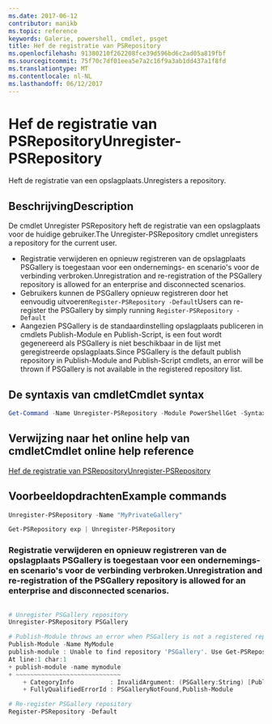 ```yaml
---
ms.date: 2017-06-12
contributor: manikb
ms.topic: reference
keywords: Galerie, powershell, cmdlet, psget
title: Hef de registratie van PSRepository
ms.openlocfilehash: 91380210f262208fce39d596bd6c2ad05a819fbf
ms.sourcegitcommit: 75f70c7df01eea5e7a2c16f9a3ab1dd437a1f8fd
ms.translationtype: MT
ms.contentlocale: nl-NL
ms.lasthandoff: 06/12/2017
---
```

# <a name="unregister-psrepository"></a><span data-ttu-id="73020-103">Hef de registratie van PSRepository</span><span class="sxs-lookup"><span data-stu-id="73020-103">Unregister-PSRepository</span></span>

<span data-ttu-id="73020-104">Heft de registratie van een opslagplaats.</span><span class="sxs-lookup"><span data-stu-id="73020-104">Unregisters a repository.</span></span>

## <a name="description"></a><span data-ttu-id="73020-105">Beschrijving</span><span class="sxs-lookup"><span data-stu-id="73020-105">Description</span></span>

<span data-ttu-id="73020-106">De cmdlet Unregister PSRepository heft de registratie van een opslagplaats voor de huidige gebruiker.</span><span class="sxs-lookup"><span data-stu-id="73020-106">The Unregister-PSRepository cmdlet unregisters a repository for the current user.</span></span>
- <span data-ttu-id="73020-107">Registratie verwijderen en opnieuw registreren van de opslagplaats PSGallery is toegestaan voor een ondernemings- en scenario's voor de verbinding verbroken.</span><span class="sxs-lookup"><span data-stu-id="73020-107">Unregistration and re-registration of the PSGallery repository is allowed for an enterprise and disconnected scenarios.</span></span>
- <span data-ttu-id="73020-108">Gebruikers kunnen de PSGallery opnieuw registreren door het eenvoudig uitvoeren`Register-PSRepository -Default`</span><span class="sxs-lookup"><span data-stu-id="73020-108">Users can re-register the PSGallery by simply running `Register-PSRepository -Default`</span></span>
- <span data-ttu-id="73020-109">Aangezien PSGallery is de standaardinstelling opslagplaats publiceren in cmdlets Publish-Module en Publish-Script, is een fout wordt gegenereerd als PSGallery is niet beschikbaar in de lijst met geregistreerde opslagplaats.</span><span class="sxs-lookup"><span data-stu-id="73020-109">Since PSGallery is the default publish repository in Publish-Module and Publish-Script cmdlets, an error will be thrown if PSGallery is not available in the registered repository list.</span></span>

## <a name="cmdlet-syntax"></a><span data-ttu-id="73020-110">De syntaxis van cmdlet</span><span class="sxs-lookup"><span data-stu-id="73020-110">Cmdlet syntax</span></span>

```powershell
Get-Command -Name Unregister-PSRepository -Module PowerShellGet -Syntax
```
## <a name="cmdlet-online-help-reference"></a><span data-ttu-id="73020-111">Verwijzing naar het online help van cmdlet</span><span class="sxs-lookup"><span data-stu-id="73020-111">Cmdlet online help reference</span></span>

[<span data-ttu-id="73020-112">Hef de registratie van PSRepository</span><span class="sxs-lookup"><span data-stu-id="73020-112">Unregister-PSRepository</span></span>](http://go.microsoft.com/fwlink/?LinkID=517130)

## <a name="example-commands"></a><span data-ttu-id="73020-113">Voorbeeldopdrachten</span><span class="sxs-lookup"><span data-stu-id="73020-113">Example commands</span></span>

```powershell
Unregister-PSRepository -Name "MyPrivateGallery"

Get-PSRepository exp | Unregister-PSRepository
```

### <a name="unregistration-and-re-registration-of-the-psgallery-repository-is-allowed-for-an-enterprise-and-disconnected-scenarios"></a><span data-ttu-id="73020-114">Registratie verwijderen en opnieuw registreren van de opslagplaats PSGallery is toegestaan voor een ondernemings- en scenario's voor de verbinding verbroken.</span><span class="sxs-lookup"><span data-stu-id="73020-114">Unregistration and re-registration of the PSGallery repository is allowed for an enterprise and disconnected scenarios.</span></span>
```powershell

# Unregister PSGallery repository
Unregister-PSRepository PSGallery

# Publish-Module throws an error when PSGallery is not a registered repository
Publish-Module -Name MyModule
publish-module : Unable to find repository 'PSGallery'. Use Get-PSRepository to see all available repositories. Try again after specifying a valid repository name. You can use 'Register-PSRepository -Default' to register the PSGallery repository.
At line:1 char:1
+ publish-module -name mymodule
+ ~~~~~~~~~~~~~~~~~~~~~~~~~~~~~
    + CategoryInfo          : InvalidArgument: (PSGallery:String) [Publish-Module], ArgumentException
    + FullyQualifiedErrorId : PSGalleryNotFound,Publish-Module

# Re-register PSGallery repository
Register-PSRepository -Default
```

